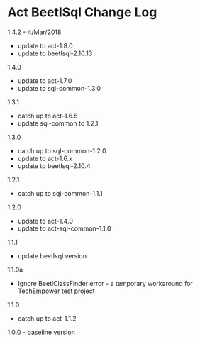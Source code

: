 # Act BeetlSql Change Log

1.4.2 - 4/Mar/2018
* update to act-1.8.0
* update to beetlsql-2.10.13

1.4.0
* update to act-1.7.0
* update to sql-common-1.3.0

1.3.1
* catch up to act-1.6.5
* update sql-common to 1.2.1

1.3.0
* catch up to sql-common-1.2.0
* update to act-1.6.x
* update to beetlsql-2.10.4

1.2.1
* catch up to sql-common-1.1.1

1.2.0
* update to act-1.4.0
* update to act-sql-common-1.1.0

1.1.1
* update beetlsql version

1.1.0a
* Ignore BeetlClassFinder error - a temporary workaround for TechEmpower test project

1.1.0
* catch up to act-1.1.2

1.0.0 - baseline version
